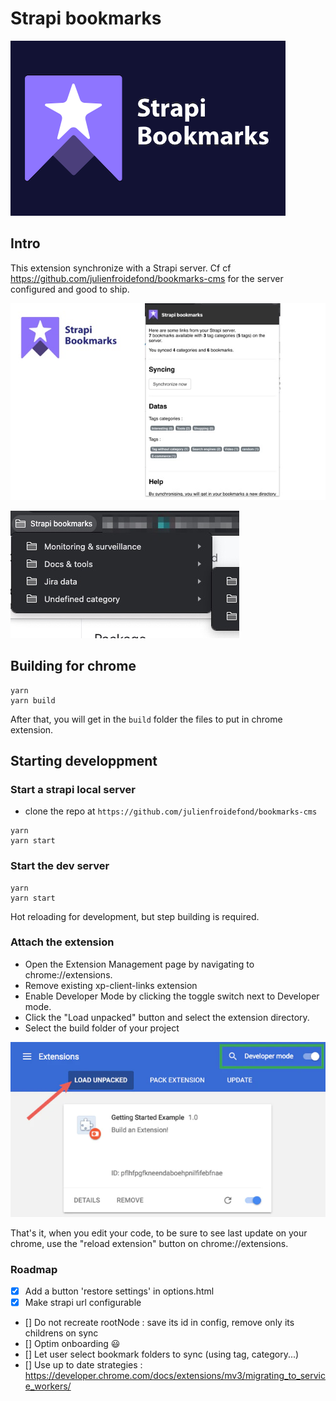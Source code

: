 # Strapi bookmarks

![screenshot](./src/img/ChromeStore/Strapi-Bookmarks-Extension-DarkBlue.png)

## Intro

This extension synchronize with a Strapi server. Cf cf https://github.com/julienfroidefond/bookmarks-cms for the server configured and good to ship.

![screenshot](./src/img/ChromeStore/screenshot.jpg)

![screenshot](./src/img/screenshot.jpg)

## Building for chrome

```
yarn
yarn build
```

After that, you will get in the `build` folder the files to put in chrome extension.

## Starting developpment

### Start a strapi local server

- clone the repo at `https://github.com/julienfroidefond/bookmarks-cms`

```
yarn
yarn start
```

### Start the dev server

```
yarn
yarn start
```

Hot reloading for development, but step building is required.

### Attach the extension

- Open the Extension Management page by navigating to chrome://extensions.
- Remove existing xp-client-links extension
- Enable Developer Mode by clicking the toggle switch next to Developer mode.
- Click the "Load unpacked" button and select the extension directory.
- Select the build folder of your project

![Load Extension](docs/readme-chrome-extensions.webp "Enable developer mode & load unpacked extension")

That's it, when you edit your code, to be sure to see last update on your chrome, use the "reload extension" button on chrome://extensions.

### Roadmap

- [x] Add a button 'restore settings' in options.html
- [x] Make strapi url configurable
- [] Do not recreate rootNode : save its id in config, remove only its childrens on sync
- [] Optim onboarding 😃
- [] Let user select bookmark folders to sync (using tag, category...)
- [] Use up to date strategies : https://developer.chrome.com/docs/extensions/mv3/migrating_to_service_workers/
